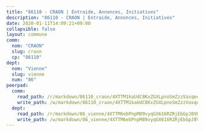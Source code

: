 ```yaml
---
title: "86110 - CRAON | Entraide, Annonces, Initiatives"
description: "86110 - CRAON | Entraide, Annonces, Initiatives"
date: 2020-01-11T14:09:21+09:00
collapsible: false
layout: commune
comm:
  nom: "CRAON"
  slug: craon
  cp: "86110"
dept:
  nom: "Vienne"
  slug: vienne
  num: "86"
peerpad:
  comm:
    read_path: /r/markdown/86110_craon/4XTTM1kaUdC8KxZGXLpnoSmZzzVasqeetPVGpd9Lg6R132wps
    write_path: /w/markdown/86110_craon/4XTTM1kaUdC8KxZGXLpnoSmZzzVasqeetPVGpd9Lg6R132wps-K3TgTv7DHvjzisTV9mfGnjGaLEx3dT3rw3P2v6p3idKveFPzUyvFuBY8MSBUYccW71EyamEMmzkN5NYBmEDj6Unc9xCw7tLQUqa72QgqebyPTFPeEVRqAGNCrgnW4kB4caTR8NMd
  dept:
    read_path: /r/markdown/86_vienne/4XTTM6ebPnpM89vyqGX616RZRjEbGpJ8VDNVdSCrMHCb86ALN
    write_path: /w/markdown/86_vienne/4XTTM6ebPnpM89vyqGX616RZRjEbGpJ8VDNVdSCrMHCb86ALN-K3TgUEmU2PzobkNvYrNtR4DXtgm1qYeknzdEZmszmUFpRSMDjV62q8xZv1nUQEJqGnnT9H399N9TnzZMyT3rgAM3pHPbqGxVD33vWNzCSkbf2kxHwBfenpixiJuwbWaCBERwmNeA
---
```



